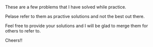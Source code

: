 These are a few problems that I have solved while practice.

Pelase refer to them as practive solutions and not the best out there.

Feel free to provide your solutions and I will be glad to merge them for others to refer to.

Cheers!!
